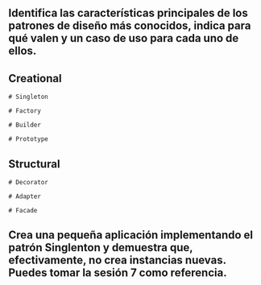 ## Identifica las características principales de los patrones de diseño más conocidos, indica para qué valen y un caso de uso para cada uno de ellos.
 
  ## Creational 

    # Singleton

    # Factory

    # Builder

    # Prototype

  ## Structural 

    # Decorator

    # Adapter

    # Facade

## Crea una pequeña aplicación implementando el patrón Singlenton y demuestra que, efectivamente, no crea instancias nuevas. Puedes tomar la sesión 7 como referencia.